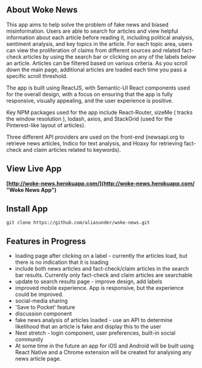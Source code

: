 ## About Woke News

This app aims to help solve the problem of fake news and biased misinformation. Users are able to search for articles and view helpful information about each article before reading it, including political analysis, sentiment analysis, and key topics in the article. For each topic area, users can view the proliferation of claims from different sources and related fact-check articles by using the search bar or clicking on any of the labels below an article. Articles can be filtered based on various criteria. As you scroll down the main page, additional articles are loaded each time you pass a specific scroll threshold.  

The app is built using ReactJS, with Semantic-UI React components used for the overall design, with a focus on ensuring that the app is fully responsive, visually appealing, and the user experience is positive.  

Key NPM packages used for the app include React-Router, sizeMe ( tracks the window resolution ), lodash, axios, and StackGrid (used for the Pinterest-like layout of articles).  

Three different API providers are used on the front-end (newsapi.org to retrieve news articles, Indico for text analysis, and Hoaxy for retrieving fact-check and claim articles related to keywords).

## View Live App

**[http://woke-news.herokuapp.com/](http://woke-news.herokuapp.com/ "Woke News App")**

## Install App
```
git clone https://github.com/aliasunder/woke-news.git
```

## Features in Progress

* loading page after clicking on a label - currently the articles load, but there is no indication that it is loading
* include both news articles and fact-check/claim articles in the search bar results. Currently only fact-check and claim articles are searchable
* update to search results page - improve design, add labels
* improved mobile experience. App is responsive, but the experience could be improved. 
* social-media sharing
* 'Save to Pocket' feature
* discussion component
* fake news analysis of articles loaded - use an API to determine likelihood that an article is fake and display this to the user
* Next stretch - login component, user preferences, built-in social community
* At some time in the future an app for iOS and Android will be built using React Native and a Chrome extension will be created for analysing any news article page. 

